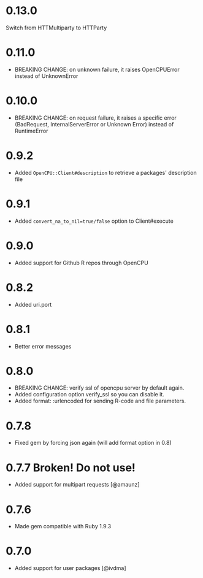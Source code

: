 # 0.13.0

Switch from HTTMultiparty to HTTParty

# 0.11.0

* BREAKING CHANGE: on unknown failure, it raises OpenCPUError instead of UnknownError

# 0.10.0

* BREAKING CHANGE: on request failure, it raises a specific error (BadRequest, InternalServerError or Unknown Error)
  instead of RuntimeError

# 0.9.2

* Added `OpenCPU::Client#description` to retrieve a packages' description file

# 0.9.1

* Added `convert_na_to_nil=true/false` option to Client#execute

# 0.9.0

* Added support for Github R repos through OpenCPU

# 0.8.2

* Added uri.port 

# 0.8.1

* Better error messages

# 0.8.0

* BREAKING CHANGE: verify ssl of opencpu server by default again.
* Added configuration option verify_ssl so you can disable it.
* Added format: :urlencoded for sending R-code and file parameters.

# 0.7.8

* Fixed gem by forcing json again (will add format option in 0.8)

# 0.7.7 Broken! Do not use!

* Added support for multipart requests [@amaunz]

# 0.7.6

* Made gem compatible with Ruby 1.9.3

# 0.7.0

* Added support for user packages [@ivdma]


